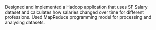 Designed and implemented a Hadoop application that uses SF Salary dataset and calculates how salaries changed over time for different professions.
Used MapReduce programming model for processing and analysing datasets.
